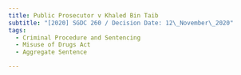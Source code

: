 ```yaml
---
title: Public Prosecutor v Khaled Bin Taib
subtitle: "[2020] SGDC 260 / Decision Date: 12\_November\_2020"
tags:
  - Criminal Procedure and Sentencing
  - Misuse of Drugs Act
  - Aggregate Sentence

---
```


